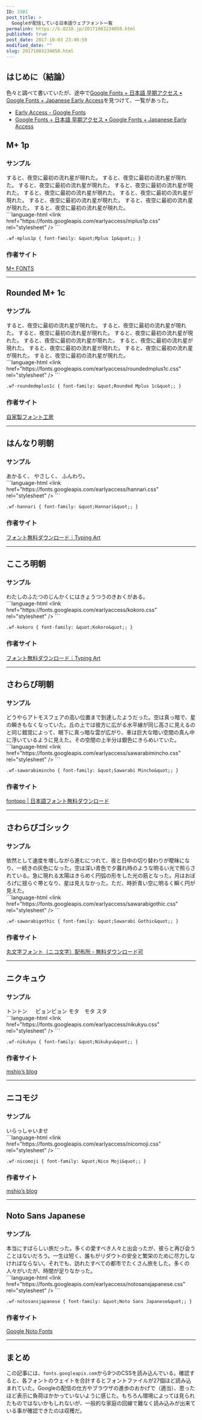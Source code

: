 ```yaml
---
ID: 3301
post_title: >
  Googleが配信している日本語ウェブフォント一覧
permalink: https://b.0218.jp/20171003234050.html
published: true
post_date: 2017-10-03 23:40:50
modified_date: ""
slug: 20171003234050.html
---
```

## はじめに（結論）
色々と調べて書いていたが、途中で[Google Fonts + 日本語 早期アクセス • Google Fonts + Japanese Early Access](https://googlefonts.github.io/japanese/)を見つけて、一覧があった。

* [Early Access - Google Fonts](https://fonts.google.com/earlyaccess)
* [Google Fonts + 日本語 早期アクセス • Google Fonts + Japanese Early Access](https://googlefonts.github.io/japanese/)

<!--more-->

## M+ 1p
### サンプル
<div class="sandbox wf-mplus1p">
<span class="font-weight-900">すると、夜空に最初の流れ星が現れた。</span>
<span class="font-weight-800">すると、夜空に最初の流れ星が現れた。</span>
<span class="font-weight-700">すると、夜空に最初の流れ星が現れた。</span>
<span class="font-weight-600">すると、夜空に最初の流れ星が現れた。</span>
<span class="font-weight-500">すると、夜空に最初の流れ星が現れた。</span>
<span class="font-weight-400">すると、夜空に最初の流れ星が現れた。</span>
<span class="font-weight-300">すると、夜空に最初の流れ星が現れた。</span>
<span class="font-weight-200">すると、夜空に最初の流れ星が現れた。</span>
<span class="font-weight-100">すると、夜空に最初の流れ星が現れた。</span>
</div>
```language-html
&lt;link href=&quot;https://fonts.googleapis.com/earlyaccess/mplus1p.css&quot; rel=&quot;stylesheet&quot; /&gt;
```

```language-css
.wf-mplus1p { font-family: &quot;Mplus 1p&quot;; }
```

### 作者サイト
[M+ FONTS](http://mplus-fonts.osdn.jp/)

---

## Rounded M+ 1c
### サンプル
<div class="sandbox wf-roundedmplus1c">
<span class="font-weight-900">すると、夜空に最初の流れ星が現れた。</span>
<span class="font-weight-800">すると、夜空に最初の流れ星が現れた。</span>
<span class="font-weight-700">すると、夜空に最初の流れ星が現れた。</span>
<span class="font-weight-600">すると、夜空に最初の流れ星が現れた。</span>
<span class="font-weight-500">すると、夜空に最初の流れ星が現れた。</span>
<span class="font-weight-400">すると、夜空に最初の流れ星が現れた。</span>
<span class="font-weight-300">すると、夜空に最初の流れ星が現れた。</span>
<span class="font-weight-200">すると、夜空に最初の流れ星が現れた。</span>
<span class="font-weight-100">すると、夜空に最初の流れ星が現れた。</span>
</div>
```language-html
&lt;link href=&quot;https://fonts.googleapis.com/earlyaccess/roundedmplus1c.css&quot; rel=&quot;stylesheet&quot; /&gt;
```

```language-css
.wf-roundedmplus1c { font-family: &quot;Rounded Mplus 1c&quot;; }
```

### 作者サイト
[自家製フォント工房](http://jikasei.me/)

---

## はんなり明朝
### サンプル
<div class="sandbox wf-hannari">
あかるく、
やさしく、
ふんわり。
</div>
```language-html
&lt;link href=&quot;https://fonts.googleapis.com/earlyaccess/hannari.css&quot; rel=&quot;stylesheet&quot; /&gt;
```

```language-css
.wf-hannari { font-family: &quot;Hannari&quot;; }
```

### 作者サイト
[フォント無料ダウンロード｜Typing Art](http://typingart.net/)

---

## こころ明朝
### サンプル
<div class="sandbox wf-kokoro">
わたしのふたつのじんかくにはきょうつうのきおくがある。
</div>
```language-html
&lt;link href=&quot;https://fonts.googleapis.com/earlyaccess/kokoro.css&quot; rel=&quot;stylesheet&quot; /&gt;
```

```language-css
.wf-kokoro { font-family: &quot;Kokoro&quot;; }
```

### 作者サイト
[フォント無料ダウンロード｜Typing Art](http://typingart.net/)

---

## さわらび明朝
### サンプル
<div class="sandbox wf-sawarabimincho">
どうやらアトモスフェアの高い位置まで到達したようだった。空は真っ暗で、星の瞬きもなくなっていた。丘の上では彼方に広がる水平線が同じ高さに見えるのと同じ錯覚によって、眼下に真っ暗な雲が広がり、車は巨大な暗い空間の真ん中に浮いているように見えた。その空間の上半分は銀色にきらめいていた。
</div>
```language-html
&lt;link href=&quot;https://fonts.googleapis.com/earlyaccess/sawarabimincho.css&quot; rel=&quot;stylesheet&quot; /&gt;
```

```language-css
.wf-sawarabimincho { font-family: &quot;Sawarabi Mincho&quot;; }
```

### 作者サイト
[fontopo | 日本語フォント無料ダウンロード](http://fontopo.com/)

---

## さわらびゴシック
### サンプル
<div class="sandbox wf-sawarabigothic">
依然として速度を増しながら進むにつれて、夜と日中の切り替わりが曖昧になり、一続きの灰色になった。空は深い青色で夕暮れ時のような明るい光で照らされている。急に現れる太陽はきらめく円弧の形をした光の筋となった。月はおぼろげに揺らぐ帯となり、星は見えなかった。ただ、時折青い空に明るく瞬く円が見えた。
</div>
```language-html
&lt;link href=&quot;https://fonts.googleapis.com/earlyaccess/sawarabigothic.css&quot; rel=&quot;stylesheet&quot; /&gt;
```

```language-css
.wf-sawarabigothic { font-family: &quot;Sawarabi Gothic&quot;; }
```

### 作者サイト
[丸文字フォント（ニコ文字）配布所 - 無料ダウンロード可](http://nicofont.pupu.jp/)

---

## ニクキュウ
### サンプル
<div class="sandbox wf-nikukyu">
トントン
　
ピョンピョン
モタ　モタ
スタ</div>
```language-html
&lt;link href=&quot;https://fonts.googleapis.com/earlyaccess/nikukyu.css&quot; rel=&quot;stylesheet&quot; /&gt;
```

```language-css
.wf-nikukyu { font-family: &quot;Nikukyu&quot;; }
```

### 作者サイト
[mshio’s blog](http://mshio.b.osdn.me/)

---

## ニコモジ
### サンプル
<div class="sandbox wf-nicomoji">
いらっしゃいませ
</div>
```language-html
&lt;link href=&quot;https://fonts.googleapis.com/earlyaccess/nicomoji.css&quot; rel=&quot;stylesheet&quot; /&gt;
```

```language-css
.wf-nicomoji { font-family: &quot;Nico Moji&quot;; }
```

### 作者サイト
[mshio’s blog](http://mshio.b.osdn.me/)

---

## Noto Sans Japanese
### サンプル
<div class="sandbox wf-notosansjapanese">
<span class="font-weight-900">本当にすばらしい旅だった。</span><span class="font-weight-700">多くの愛すべき人々と出会ったが、</span><span class="font-weight-500">彼らと再び会うことはないだろう。</span><span class="font-weight-400">一生は短く、誰もがリダウトの安全と繁栄のために尽力しなければならない。</span><span class="font-weight-300">それでも、訪れたすべての都市でたくさん旅をした。</span><span class="font-weight-200">多くの人々がいたが、時間が足りなかった。</span>
</div>
```language-html
&lt;link href=&quot;https://fonts.googleapis.com/earlyaccess/notosansjapanese.css&quot; rel=&quot;stylesheet&quot; /&gt;
```

```language-css
.wf-notosansjapanese { font-family: &quot;Noto Sans Japanese&quot;; }
```

### 作者サイト
[Google Noto Fonts](https://www.google.com/get/noto/#sans-jpan)

---

## まとめ

この記事には、`fonts.googleapis.com`から9つのCSSを読み込んでいる。確認すると、各フォントのウェイトを合計するとフォントファイルが27個ほど読み込まれていた。Googleの配信の仕方やブラウザの進歩のおかげで（適当）、思ったほど表示に負荷はかかっていないように感じた。もちろん環境によっては見られたものではないかもしれないが、一般的な家庭の回線で難なく読み込みが出来ている事が確認できたのは収穫だ。